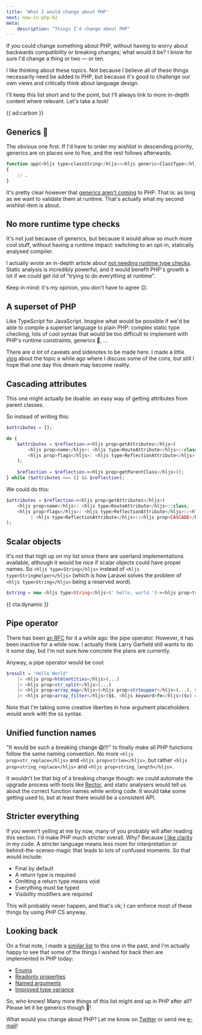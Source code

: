```yaml
---
title: 'What I would change about PHP'
next: new-in-php-82
meta:
    description: "Things I'd change about PHP"
---
```


If _you_ could change something about PHP, without having to worry about backwards compatibility or breaking changes; what would it be? I know for sure I'd change a thing or two — or ten. 

I like thinking about these topics. Not because I believe all of these things necessarily need be added to PHP, but because it's good to challenge our own views and critically think about language design.

I'll keep this list short and to the point, but I'll always link to more in-depth content where relevant. Let's take a look!

{{ ad:carbon }}

## Generics 🥺

The obvious one first. If I'd have to order my wishlist in descending priority, generics are on places one to five, and the rest follows afterwards.

```php
function app(<hljs type>classString</hljs><<hljs generic>ClassType</hljs>> $className): <hljs generic>ClassType</hljs>
{
    // …
}
```

It's pretty clear however that [generics aren't coming](https://www.youtube.com/watch?v=BN0L2MBkhNg) to PHP. That is: as long as we want to validate them at runtime. That's actually what my second wishlist-item is about.

## No more runtime type checks

It's not just because of generics, but because it would allow so much more cool stuff, without having a runtime impact: switching to an opt-in, statically analysed compiler. 

I actually wrote an in-depth article about [not needing runtime type checks](/blog/we-dont-need-runtime-type-checks). Static analysis is incredibly powerful, and it would benefit PHP's growth a lot if we could get rid of "trying to do everything at runtime". 

Keep in mind: it's my opinion, you don't have to agree 😉.

## A superset of PHP

Like TypeScript for JavaScript. Imagine what would be possible if we'd be able to compile a superset language to plain PHP: complex static type checking, lots of cool syntax that would be too difficult to implement with PHP's runtime constraints, generics 🥺, … 

There are _a lot_ of caveats and sidenotes to be made here. I made a little [vlog](https://www.youtube.com/watch?v=kVww3uk7HMg) about the topic a while ago where I discuss some of the cons, but still I hope that one day this dream may become reality.

## Cascading attributes

This one might actually be doable: an easy way of getting attributes from parent classes. 

So instead of writing this:

```php
$attributes = [];

do {
    $attributes = $reflection-><hljs prop>getAttributes</hljs>(
        <hljs prop>name</hljs>: <hljs type>RouteAttribute</hljs>::class,
        <hljs prop>flags</hljs>: <hljs type>ReflectionAttribute</hljs>::<hljs prop>IS_INSTANCEOF</hljs>
    );
    
    $reflection = $reflection-><hljs prop>getParentClass</hljs>();
} while ($attributes === [] && $reflection);
```

We could do this:

```php
$attributes = $reflection-><hljs prop>getAttributes</hljs>(
    <hljs prop>name</hljs>: <hljs type>RouteAttribute</hljs>::class,
    <hljs prop>flags</hljs>: <hljs type>ReflectionAttribute</hljs>::<hljs prop>IS_INSTANCEOF</hljs> 
         | <hljs type>ReflectionAttribute</hljs>::<hljs prop>CASCADE</hljs>
);
```

## Scalar objects

It's not that high up on my list since there are userland implementations available, although it would be nice if scalar objects could have proper names. So `<hljs type>String</hljs>` instead of `<hljs type>StringHelper</hljs>` (which is how Laravel solves the problem of `<hljs type>String</hljs>` being a reserved word).

```php
$string = new <hljs type>String</hljs>(' hello, world ')-><hljs prop>trim</hljs>()-><hljs prop>explode</hljs>(',');
```

{{ cta:dynamic }}

## Pipe operator

There has been [an RFC](https://wiki.php.net/rfc/pipe-operator-v2) for it a while ago: the pipe operator. However, it has been inactive for a while now. I actually think Larry Garfield still wants to do it some day, but I'm not sure how concrete the plans are currently.

Anyway, a pipe operator would be cool:

```php
$result = "Hello World"
    |> <hljs prop>htmlentities</hljs>(...)
    |> <hljs prop>str_split</hljs>(...)
    |> <hljs prop>array_map</hljs>(<hljs prop>strtoupper</hljs>(...), $$)
    |> <hljs prop>array_filter</hljs>($$, <hljs keyword>fn</hljs>($v) => $v != 'O');
```

Note that I'm taking some creative liberties in how argument placeholders would work with the `$$` syntax. 

## Unified function names

"It would be such a breaking change 😱!!!" to finally make all PHP functions follow the same naming convention. No more `<hljs prop>str_replace</hljs>` and `<hljs prop>strlen</hljs>`, but rather `<hljs prop>string_replace</hljs>` and `<hljs prop>string_length</hljs>`.

It wouldn't be that big of a breaking change though: we could automate the upgrade process with tools like [Rector](https://github.com/rectorphp/rector), and static analysers would tell us about the correct function names while writing code. It would take some getting used to, but at least there would be a consistent API.

## Stricter everything

If you weren't yelling at me by now, many of you probably will after reading this section. I'd make PHP much stricter overall. Why? Because [I like clarity](/blog/uncertainty-doubt-and-static-analysis) in my code. A stricter language means less room for interpretation or behind-the-scenes-magic that leads to lots of confused moments. So that would include: 

- Final by default
- A return type is required
- Omitting a return type means void
- Everything must be typed
- Visibility modifiers are required

This will probably never happen, and that's ok; I can enforce most of these things by using PHP CS anyway.

## Looking back

On a final note, I made a [similar list](/blog/php-reimagined) to this one in the past, and I'm actually happy to see that some of the things I wished for back then are implemented in PHP today:

- [Enums](/blog/php-enums)
- [Readonly properties](/blog/php-81-readonly-properties)
- [Named arguments](/blog/php-8-named-arguments)
- [Improved type variance](/blog/new-in-php-74#improved-type-variance-rfc)

So, who knows! Many more things of this list might end up in PHP after all? Please let it be generics though 🥺!

What would you change about PHP? Let me know on [Twitter](*https://twitter.com/brendt_gd) or send me [e-mail](mailto:brendt@stitcher.io)!
